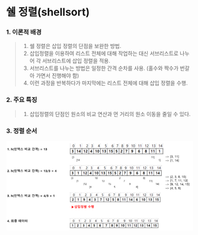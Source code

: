# 쉘 정렬(shellsort)

### 1. 이론적 배경
> 1. 쉘 정렬은 삽입 정렬의 단점을 보완한 방법.
> 2. 삽입정렬을 이용하여 리스트 전체에 대해 작업하는 대신 서브리스트로 나누어 각 서브리스트에 삽입 정렬을 적용.
> 3. 서브리스트를 나누는 방법은 일정한 간격 순차를 사용. (홀수와 짝수가 번갈아 가면서 진행해야 함)
> 4. 이런 과정을 반복하다가 마지막에는 리스트 전체에 대해 삽입 정렬을 수행.

### 2. 주요 특징
> 1. 삽입정렬의 단점인 원소의 비교 연산과 먼 거리의 원소 이동을 줄일 수 있다.

### 3. 정렬 순서

<img src='./정렬순서.PNG'>